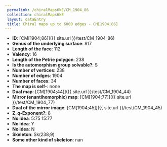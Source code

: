 ```yaml
--- 
 permalink: /chiralMaps6kE/CM_1904_86 
 collection: chiralMaps6kE
 layout: dataEntry
 title: Chiral maps up to 6000 edges - CM[1904;86]
---
```


- **ID**: [CM[1904;86]]({{ site.url }}/test/CM_1904_86)
- **Genus of the underlying surface**: 817
- **Length of the face**: 112
- **Valency**: 16
- **Length of the Petrie polygon**: 238
- **Is the automorphism group solvable?**: S
- **Number of vertices**: 238
- **Number of edges**: 1904
- **Number of faces**: 34
- **The map is self-**: none
- **Dual map**: [CM[1904;44]]({{ site.url }}/test/CM_1904_44)
- **Mirror (enantihomorphic) map**: [CM[1904;77]]({{ site.url }}/test/CM_1904_77)
- **Dual of the mirror image**: [CM[1904;45]]({{ site.url }}/test/CM_1904_45)
- **Z_q-Exponent?**: 8
- **No idea**:  5:75 15:77
- **No idea**: Y
- **No idea**: N
- **Skeleton**: Sk(238;9)
- **Some other kind of skeleton**: nan
